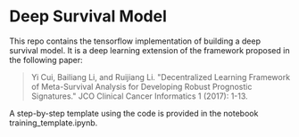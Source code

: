 # Deep Survival Model

This repo contains the tensorflow implementation of building a deep survival model. It is a deep learning extension of the framework proposed in the following paper:
> Yi Cui, Bailiang Li, and Ruijiang Li. "Decentralized Learning Framework of Meta-Survival Analysis for Developing Robust Prognostic Signatures." JCO Clinical Cancer Informatics 1 (2017): 1-13.

A step-by-step template using the code is provided in the notebook training_template.ipynb.
